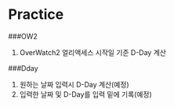 # Practice

###OW2
1. OverWatch2 얼리액세스 시작일 기준 D-Day 계산

###Dday
1. 원하는 날짜 입력시 D-Day 계산(예정)
2. 입력한 날짜 및 D-Day를 입력 밑에 기록(예정)
